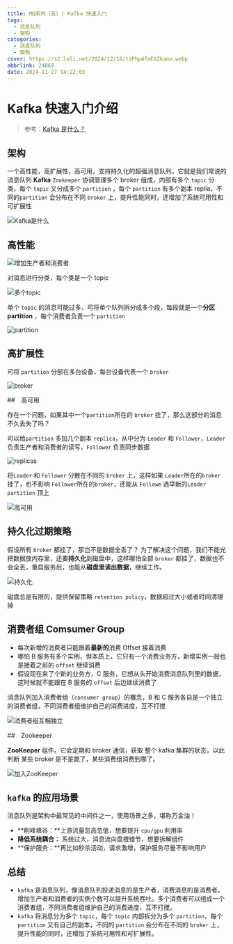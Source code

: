 ```yaml
---
title: MQ系列（五）| Kafka 快速入门
tags:
  - 消息队列
  - 架构
categories:
  - 消息队列
  - 架构
cover: https://s2.loli.net/2024/12/18/tsPhp4fmEXZkano.webp
abbrlink: 24869
date: 2024-11-27 14:22:03
---
```


# Kafka 快速入门介绍

> 参考：[Kafka 是什么？](https://golangguide.top/中间件/kafka/核心知识点/kafka是什么？架构是怎么样的？.html#总结)

## 架构

一个高性能，高扩展性，高可用，支持持久化的超强消息队列，它就是我们常说的消息队列 **Kafka**
`Zookeeper` 协调管理多个 broker 组成，内部有多个 `topic` 分类，每个 `topic` 又分成多个 `partition` ，每个 `partition` 有多个副本 replia，不同的`partition` 会分布在不同 `broker` 上，提升性能同时，还增加了系统可用性和可扩展性

![Kafka是什么](https://cdn.xiaobaidebug.top/1713672461143.jpeg)

## 高性能

![增加生产者和消费者](https://cdn.xiaobaidebug.top/1713672053390.jpeg)

对消息进行分类，每个类是一个 topic

![多个topic](https://cdn.xiaobaidebug.top/1713672075754.jpeg)

单个 `topic` 的消息可能过多，可将单个队列拆分成多个段，每段就是一个**分区 partition** ，每个消费者负责一个 `partition`

![partition](https://cdn.xiaobaidebug.top/1713672107754.jpeg)

## 高扩展性

可将 `partition` 分部在多台设备，每台设备代表一个 `broker`

![broker](https://cdn.xiaobaidebug.top/1713672180019.jpeg)

##　高可用

存在一个问题，如果其中一个`partition`所在的 `broker` 挂了，那么这部分的消息不久丢失了吗？

可以给`partition` 多加几个副本 `replica`，从中分为 `Leader` 和 `Follower`，`Leader` 负责生产者和消费者的读写，`Follower` 负责同步数据

![replicas](https://cdn.xiaobaidebug.top/1713672211341.jpeg)

将`Leader` 和 `Follower` 分散在不同的 `broker` 上，这样如果 `Leader`所在的`broker` 挂了，也不影响 `Follower`所在的`broker`，还能从 `Followe` 选举新的`Leader partition` 顶上

![高可用](https://cdn.xiaobaidebug.top/1713672217821.jpeg)

## 持久化过期策略

假设所有 `broker` 都挂了，那岂不是数据全丢了？
为了解决这个问题，我们不能光把数据放内存里，还要**持久化**到磁盘中，这样哪怕全部 `broker` 都挂了，数据也不会全丢，重启服务后，也能从**磁盘里读出数据**，继续工作。

![持久化](https://cdn.xiaobaidebug.top/1713672282194.jpeg)

磁盘总是有限的，提供保留策略 `retention policy`，数据超过大小或者时间清理掉

## 消费者组 Comsumer Group

- 每次新增的消费者只能跟着**最新的**消费 Offset 接着消费
- 哪怕 B 服务有多个实例，但本质上，它只有一个消费业务方，新增实例一般也是接着之前的 `offset` 继续消费
- 假设现在来了个新的业务方，C 服务，它想从头开始消费消息队列里的数据，这时候就不能跟在 B 服务的 `offset` 后边继续消费了

消息队列加入消费者组（`consumer group`）的概念，B 和 C 服务各自是一个独立的消费者组，不同消费者组维护自己的消费进度，互不打搅

![消费者组互相独立](https://cdn.xiaobaidebug.top/1713672430656.jpeg)

##　Zookeeper

 **ZooKeeper** 组件。它会定期和 broker 通信，获取 整个 kafka 集群的状态，以此判断 某些 broker 是不是跪了，某些消费组消费到哪了。

![加入ZooKeeper](https://cdn.xiaobaidebug.top/1713672523963.jpeg)

## `kafka` 的应用场景

消息队列是架构中最常见的中间件之一，使用场景之多，堪称万金油！

- **削峰填谷：**上游流量忽高忽低，想要提升 `cpu/gpu` 利用率
- **降低系统耦合：** 系统过大，消息流向盘根错节，想要拆解组件
- **保护服务：**再比如秒杀活动，请求激增，保护服务尽量不影响用户

## 总结

- `kafka` 是消息队列，像消息队列投递消息的是生产者，消费消息的是消费者。增加生产者和消费者的实例个数可以提升系统吞吐。多个消费者可以组成一个消费者组，不同消费者组维护自己的消费进度，互不打搅。
- `kafka` 将消息分为多个 `topic`，每个 `topic` 内部拆分为多个 `partition`，每个 `partition` 又有自己的副本，不同的 `partition` 会分布在不同的 `broker` 上，提升性能的同时，还增加了系统可用性和可扩展性。